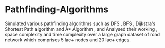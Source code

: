 # Pathfinding-Algorithms
Simulated various pathfinding algorithms such as DFS , BFS , Dijkstra's Shortest Path algorithm and A* Algorithm , and Analysed their working , space complexity and time complexity over a large graph dataset of road network which comprises 5 lac+ nodes and 20 lac+ edges.
